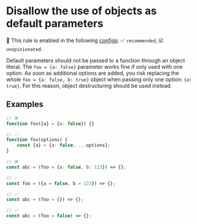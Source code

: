 # Disallow the use of objects as default parameters

💼 This rule is enabled in the following [configs](https://github.com/sindresorhus/eslint-plugin-unicorn#recommended-config): ✅ `recommended`, ☑️ `unopinionated`.

<!-- end auto-generated rule header -->
<!-- Do not manually modify this header. Run: `npm run fix:eslint-docs` -->

Default parameters should not be passed to a function through an object literal. The `foo = {a: false}` parameter works fine if only used with one option. As soon as additional options are added, you risk replacing the whole `foo = {a: false, b: true}` object when passing only one option: `{a: true}`. For this reason, object destructuring should be used instead.

## Examples

```js
// ❌
function foo({a} = {a: false}) {}

// ✅
function foo(options) {
	const {a} = {a: false, ...options};
}
```

```js
// ❌
const abc = (foo = {a: false, b: 123}) => {};

// ✅
const foo = ({a = false, b = 123}) => {};
```

```js
// ✅
const abc = (foo = {}) => {};
```

```js
// ✅
const abc = (foo = false) => {};
```

